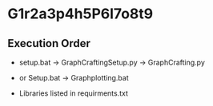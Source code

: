 # G1r2a3p4h5P6l7o8t9
## Execution Order
+ setup.bat -> GraphCraftingSetup.py -> GraphCrafting.py
+ or Setup.bat -> Graphplotting.bat

+ Libraries listed in requirments.txt
